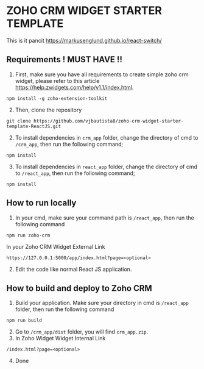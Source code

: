 # ZOHO CRM WIDGET STARTER TEMPLATE

This is it pancit
https://markusenglund.github.io/react-switch/

## Requirements ! MUST HAVE !!

1. First, make sure you have all requirements to create simple zoho crm widget, please refer to this article https://help.zwidgets.com/help/v1.1/index.html.

```
npm install -g zoho-extension-toolkit
```

2. Then, clone the repository

```
git clone https://github.com/vjbautista8/zoho-crm-widget-starter-template-ReactJS.git
```

2. To install dependencies in `crm_app` folder, change the directory of cmd to `/crm_app`, then run the following command;

```
npm install
```

3. To install dependencies in `react_app` folder, change the directory of cmd to `/react_app`, then run the following command;

```
npm install
```

## How to run locally

1. In your cmd, make sure your command path is `/react_app`, then run the following command

```
npm run zoho-crm
```

In your Zoho CRM Widget External Link

```
https://127.0.0.1:5000/app/index.html?page=<optional>
```

2. Edit the code like normal React JS application.

## How to build and deploy to Zoho CRM

1. Build your application. Make sure your directory in cmd is `/react_app` folder, then run the following command

```
npm run build
```

2. Go to `/crm_app/dist` folder, you will find `crm_app.zip`.
3. In Zoho Widget Widget Internal Link
```
/index.html?page=<optional>
```
4. Done
